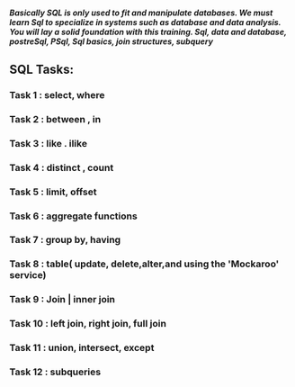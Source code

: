 ##### Basically SQL is only used to fit and manipulate databases. We must learn Sql to specialize in systems such as database and data analysis. You will lay a solid foundation with this training. Sql, data and database, postreSql, PSql, Sql basics, join structures, subquery


## SQL Tasks:
### Task 1 : select, where
### Task 2 : between , in
### Task 3 : like . ilike
### Task 4 : distinct , count
### Task 5 : limit, offset
### Task 6 : aggregate functions
### Task 7 : group by, having
### Task 8 : table( update, delete,alter,and using the 'Mockaroo' service)
### Task 9 : Join | inner join
### Task 10 : left join, right join, full join
### Task 11 : union, intersect, except
### Task 12 : subqueries

